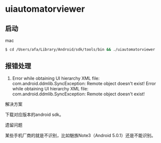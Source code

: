 # uiautomatorviewer

## 启动
mac 
```bash
$ cd /Users/afa/Library/Android/sdk/tools/bin && ./uiautomatorviewer
```

## 报错处理
1. Error while obtaining UI hierarchy XML file: com.android.ddmlib.SyncException: Remote object doesn't exist! Error while obtaining UI hierarchy XML file: com.android.ddmlib.SyncException: Remote object doesn't exist!

解决方案

下载对应版本的android sdk。

遗留问题

某些手机厂商的就是不识别，比如魅族Note3（Android 5.0.1）还是不能识别。